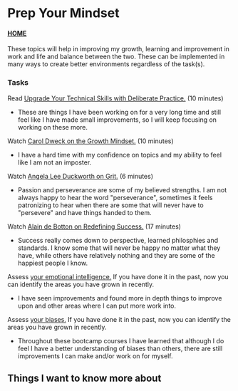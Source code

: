 # Prep Your Mindset

#### [HOME](https://cesarderio.github.io/reading-notes/)

These topics will help in improving my growth, learning and improvement in work and life and balance between the two. These can be implemented in many ways to create better environments regardless of the task(s).

### Tasks

Read [Upgrade Your Technical Skills with Deliberate Practice.](https://web.archive.org/web/20160616225417/http://www.happybearsoftware.com/upgrade-your-technical-skills-with-deliberate-practice) (10 minutes)

* These are things I have been working on for a very long time and still feel like I have made small improvements, so I will keep focusing on working on these more.

Watch [Carol Dweck on the Growth Mindset.](https://www.ted.com/talks/carol_dweck_the_power_of_believing_that_you_can_improve?language=en) (10 minutes)

* I have a hard time with my confidence on topics and my ability to feel like I am not an imposter.

Watch [Angela Lee Duckworth on Grit.](https://www.ted.com/talks/angela_lee_duckworth_grit_the_power_of_passion_and_perseverance) (6 minutes)

* Passion and perseverance are some of my believed strengths. I am not always happy to hear the word "perseverance", sometimes it feels patronizing to hear when there are some that will never have to "persevere" and have things handed to them.

Watch [Alain de Botton on Redefining Success.](https://www.ted.com/talks/alain_de_botton_a_kinder_gentler_philosophy_of_success) (17 minutes)

* Success really comes down to perspective, learned philosphies and standards. I know some that will never be happy no matter what they have, while others have relatively nothing and they are some of the happiest people I know.

Assess [your emotional intelligence.](https://codefellows.github.io/common_curriculum/career_coaching/201/emotional-intelligence-assessment.html) If you have done it in the past, now you can identify the areas you have grown in recently.

* I have seen improvements and found more in depth things to improve upon and other areas where I can put more work into.

Assess [your biases.](https://codefellows.github.io/common_curriculum/career_coaching/301/bias-assessment.html) If you have done it in the past, now you can identify the areas you have grown in recently.

* Throughout these bootcamp courses I have learned that although I do feel I have a better understanding of biases than others, there are still improvements I can make and/or work on for myself.

## Things I want to know more about
